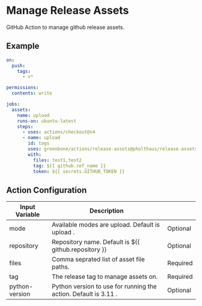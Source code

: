 # Manage Release Assets

GitHub Action to manage github release assets.

## Example

```yml
on:
  push:
    tags:
      - v*

permissions:
  contents: write

jobs:
  assets:
    name: upload
    runs-on: ubuntu-latest
    steps:
      - uses: actions/checkout@v4
      - name: upload
        id: tags
        uses: greenbone/actions/release-assets@pholthaus/release-assets
        with:
          files: test1,test2
          tag: ${{ github.ref_name }}
          token: ${{ secrets.GITHUB_TOKEN }}
```

## Action Configuration

| Input Variable            | Description                                                                                                    |          |
| ------------------------- | -------------------------------------------------------------------------------------------------------------- | -------- |
| mode                      | Available modes are upload. Default is upload .                                                                | Optional |
| repository                | Repository name. Default is ${{ github.repository }}                                                           | Optional |
| files                     | Comma seprated list of asset file paths.                                                                       | Required |
| tag                       | The release tag to manage assets on.                                                                           | Required |
| python-version            | Python version to use for running the action. Default is 3.11 .                                                | Optional |
